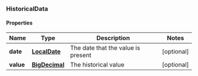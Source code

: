 
### HistoricalData

#### Properties
Name | Type | Description | Notes
------------ | ------------- | ------------- | -------------
**date** | [**LocalDate**](LocalDate.md) | The date that the value is present |  [optional]
**value** | [**BigDecimal**](BigDecimal.md) | The historical value |  [optional]



